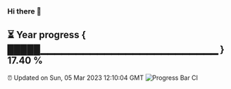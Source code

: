 ### Hi there 👋
⏳ Year progress { █████▁▁▁▁▁▁▁▁▁▁▁▁▁▁▁▁▁▁▁▁▁▁▁▁▁ } 17.40 %
---
⏰ Updated on Sun, 05 Mar 2023 12:10:04 GMT
![Progress Bar CI](https://github.com/Moyi321/Moyi321/workflows/Progress%20Bar%20CI/badge.svg)
